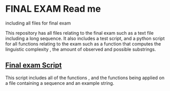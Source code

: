 # FINAL EXAM Read me 
including all files for final exam

This repository has all files relating to the final exam such as a text file including a long sequence. It also includes a test script, and a python script for all functions 
relating to the exam such as a function that computes the linguistic complexity , the amount of observed and possible substrings. 

## [Final exam Script](https://github.com/rfidel2001/finalexam/blob/969551014d6ea4245230a20177ea0aa83a3eb3e6/finalexam.py)

This script includes all of the functions , and the functions being applied on a file containing a sequence and an example string. 

